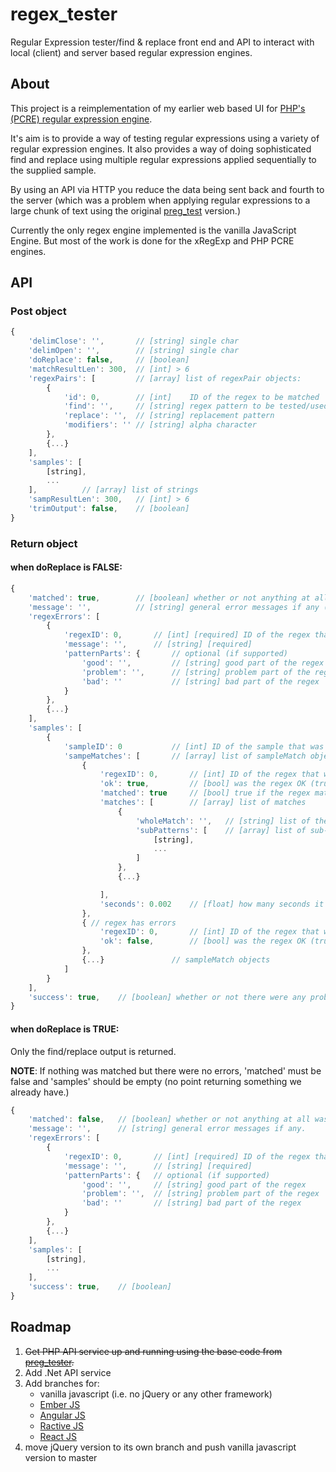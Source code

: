 # regex_tester
Regular Expression tester/find &amp; replace front end and API to interact with local (client) and server based regular expression engines.

## About
This project is a reimplementation of my earlier web based UI for [PHP's (PCRE) regular expression engine](https://github.com/evanwills/preg_test).

It's aim is to provide a way of testing regular expressions using a variety of regular expression engines. It also provides a way of doing sophisticated find and replace using multiple regular expressions applied sequentially to the supplied sample.

By using an API via HTTP you reduce the data being sent back and fourth to the server (which was a problem when applying regular expressions to a large chunk of text using the original [preg_test](https://github.com/evanwills/preg_test) version.)

Currently the only regex engine implemented is the vanilla JavaScript Engine. But most of the work is done for the xRegExp and PHP PCRE engines.

## API
### Post object
``` javascript
{
	'delimClose': '',		// [string] single char
	'delimOpen': '',		// [string] single char
	'doReplace': false,		// [boolean]
	'matchResultLen': 300,	// [int] > 6
	'regexPairs': [			// [array] list of regexPair objects:
		{
			'id': 0,		// [int]	ID of the regex to be matched
			'find': '',		// [string]	regex pattern to be tested/used
			'replace': '',	// [string]	replacement pattern
			'modifiers': '' // [string]	alpha character
		},
		{...}
	],
	'samples': [
		[string],
		...
	],			// [array] list of strings
	'sampResultLen': 300,	// [int] > 6
	'trimOutput': false,	// [boolean]
}
```

### Return object
#### when doReplace is FALSE:
``` javascript
{
	'matched': true,		// [boolean] whether or not anything at all was matched
	'message': '',			// [string] general error messages if any (e.g. "server error", "page not found")
	'regexErrors': [
		{
			'regexID': 0,		// [int] [required] ID of the regex that had a problem
			'message': '',		// [string] [required]
			'patternParts': {		// optional (if supported)
				'good': '',			// [string] good part of the regex
				'problem': '',		// [string] problem part of the regex
				'bad': ''			// [string] bad part of the regex
			}
		},
		{...}
	],
	'samples': [
		{
			'sampleID': 0			// [int] ID of the sample that was matched
			'sampeMatches': [		// [array] list of sampleMatch objects
				{
					'regexID': 0,		// [int] ID of the regex that was matched
					'ok': true,			// [bool] was the regex OK (true if there were no errors)
					'matched': true		// [bool] true if the regex matched anything at all
					'matches': [		// [array] list of matches
						{
							'wholeMatch': '',	// [string] list of the whole match
							'subPatterns': [	// [array] list of sub-parts of the match
								[string],
								...
							]
						},
						{...}

					],
					'seconds': 0.002	// [float] how many seconds it took to apply the regex to the sample
				},
				{ // regex has errors
					'regexID': 0,		// [int] ID of the regex that was matched
					'ok': false,		// [bool] was the regex OK (true if there were no errors)
				},
				{...}				// sampleMatch objects
			]
		}
	],
	'success': true,	// [boolean] whether or not there were any problems
}
```

#### when doReplace is TRUE:

Only the find/replace output is returned.

__NOTE__: If nothing was matched but there were no errors, 'matched' must be false and 'samples' should be empty (no point returning something we already have.)

``` javascript
{
	'matched': false,	// [boolean] whether or not anything at all was matched
	'message': '',		// [string] general error messages if any.
	'regexErrors': [
		{
			'regexID': 0,		// [int] [required] ID of the regex that had a problem
			'message': '',		// [string] [required]
			'patternParts': {	// optional (if supported)
				'good': '',		// [string] good part of the regex
				'problem': '',	// [string] problem part of the regex
				'bad': ''		// [string] bad part of the regex
			}
		},
		{...}
	],
	'samples': [
		[string],
		...
	],
	'success': true,	// [boolean]
}
```

## Roadmap
1.	~~Get PHP API service up and running using the base code from [preg_tester](https://github.com/evanwills/preg_test).~~
3.	Add .Net API service
3.	Add branches for:
	*	vanilla javascript (i.e. no jQuery or any other framework)
	*	[Ember JS](https://emberjs.com/)
	*	[Angular JS](https:angularjs.org/)
	*	[Ractive JS](http://ractivejs.org/)
	*	[React JS](https://facebook.github.io/react)
4.	move jQuery version to its own branch and push vanilla javascript version to master